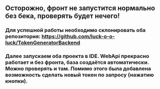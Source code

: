 ## Осторожно, фронт не запустится нормально без бека, проверять будет нечего! ##

### Для успешной работы необходимо склонировать оба репозитория: https://github.com/luck-o-o-luck/TokenGeneratorBackend
### Далее запускаем оба проекта в IDE. WebApi прекрасно работает и без фронта, база создаётся автоматически. Можно проверять и там. Помимо этого была добавлена возможность сделать новый токен по запросу (нажатию кнопки).
